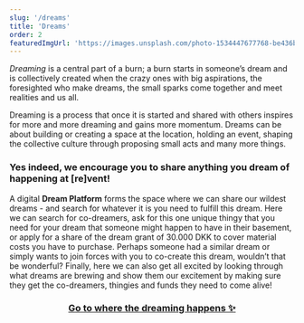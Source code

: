 ```yaml
---
slug: '/dreams'
title: 'Dreams'
order: 2
featuredImgUrl: 'https://images.unsplash.com/photo-1534447677768-be436bb09401?ixid=MnwxMjA3fDB8MHxwaG90by1wYWdlfHx8fGVufDB8fHx8&ixlib=rb-1.2.1&auto=format&fit=crop&w=1971&q=80'
---
```


_Dreaming_ is a central part of a burn; a burn starts in someone’s dream and is collectively created when the crazy ones with big aspirations, the foresighted who make dreams, the small sparks come together and meet realities and us all.

Dreaming is a process that once it is started and shared with others inspires for more and more dreaming and gains more momentum. Dreams can be about building or creating a space at the location, holding an event, shaping the collective culture through proposing small acts and many more things.

### Yes indeed, we encourage you to share anything you dream of happening at [re]vent!

A digital **Dream Platform** forms the space where we can share our wildest dreams - and search for whatever it is you need to fulfill this dream. Here we can search for co-dreamers, ask for this one unique thingy that you need for your dream that someone might happen to have in their basement, or apply for a share of the dream grant of 30.000 DKK to cover material costs you have to purchase. Perhaps someone had a similar dream or simply wants to join forces with you to co-create this dream, wouldn’t that be wonderful? Finally, here we can also get all excited by looking through what dreams are brewing and show them our excitement by making sure they get the co-dreamers, thingies and funds they need to come alive!

<a href="https://reconnect.dreams.wtf/revent" target="_blank"><h3 style="text-align: center;">Go to where the dreaming happens ✨</h3></a>

